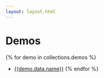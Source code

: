 ```yaml
---
layout: layout.html
---
```


<main>

# Demos

{% for demo in collections.demos %}
- [{{demo.data.name}}]({{demo.url}})
{% endfor %}

</main>

